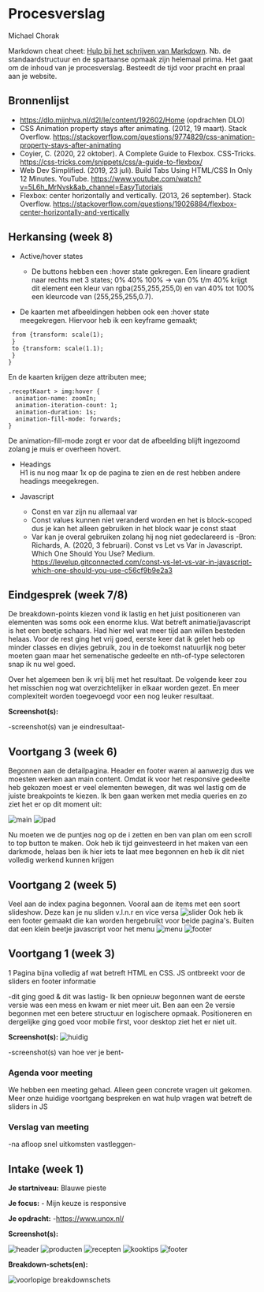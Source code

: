 # Procesverslag
Michael Chorak

Markdown cheat cheet: [Hulp bij het schrijven van Markdown](https://github.com/adam-p/markdown-here/wiki/Markdown-Cheatsheet). Nb. de standaardstructuur en de spartaanse opmaak zijn helemaal prima. Het gaat om de inhoud van je procesverslag. Besteedt de tijd voor pracht en praal aan je website.



## Bronnenlijst

 - https://dlo.mijnhva.nl/d2l/le/content/192602/Home (opdrachten DLO)
 - CSS Animation property stays after animating. (2012, 19 maart). Stack Overflow. https://stackoverflow.com/questions/9774829/css-animation-property-stays-after-animating
 - Coyier, C. (2020, 22 oktober). A Complete Guide to Flexbox. CSS-Tricks. https://css-tricks.com/snippets/css/a-guide-to-flexbox/
 - Web Dev Simplified. (2019, 23 juli). Build Tabs Using HTML/CSS In Only 12 Minutes. YouTube. https://www.youtube.com/watch?v=5L6h_MrNvsk&ab_channel=EasyTutorials
 - Flexbox: center horizontally and vertically. (2013, 26 september). Stack Overflow. https://stackoverflow.com/questions/19026884/flexbox-center-horizontally-and-vertically



## Herkansing (week 8)
- Active/hover states
  - De buttons hebben een :hover state gekregen.
 Een lineare gradient naar rechts met 3 states; 0% 40% 100% -> van 0% t/m 40% krijgt dit element een kleur van rgba(255,255,255,0) en van 40% tot 100% een kleurcode van (255,255,255,0.7).
 
- De kaarten met afbeeldingen hebben ook een :hover state meegekregen. Hiervoor heb ik een keyframe gemaakt;
 
 ```@keyframes zoomIn {
  from {transform: scale(1);
  }
  to {transform: scale(1.1);
  }
}
```
En de kaarten krijgen deze attributen mee;
```
.receptKaart > img:hover {
  animation-name: zoomIn;
  animation-iteration-count: 1;
  animation-duration: 1s;
  animation-fill-mode: forwards;
}
```
De animation-fill-mode zorgt er voor dat de afbeelding blijft ingezoomd zolang je muis er overheen hovert.

- Headings\
  H1 is nu nog maar 1x op de pagina te zien en de rest hebben andere headings meegekregen.
 
 - Javascript
   - Const en var zijn nu allemaal var
    - Const values kunnen niet veranderd worden en het is block-scoped dus je kan het alleen gebruiken in het block waar je const staat
    - Var kan je overal gebruiken zolang hij nog niet gedeclareerd is
      -Bron: Richards, A. (2020, 3 februari). Const vs Let vs Var in Javascript. Which One Should You Use? Medium. https://levelup.gitconnected.com/const-vs-let-vs-var-in-javascript-which-one-should-you-use-c56cf9b9e2a3


## Eindgesprek (week 7/8)

De breakdown-points kiezen vond ik lastig en het juist positioneren van elementen was soms ook een enorme klus.
Wat betreft animatie/javascript is het een beetje schaars. Had hier wel wat meer tijd aan willen besteden helaas.
Voor de rest ging het vrij goed, eerste keer dat ik gelet heb op minder classes en divjes gebruik, zou in de toekomst natuurlijk nog beter moeten gaan maar het
semenatische gedeelte en nth-of-type selectoren snap ik nu wel goed.

Over het algemeen ben ik vrij blij met het resultaat. De volgende keer zou het misschien nog wat overzichtelijker in elkaar worden gezet. En meer complexiteit worden toegevoegd voor een nog leuker resultaat.

**Screenshot(s):**

-screenshot(s) van je eindresultaat-



## Voortgang 3 (week 6)
Begonnen aan de detailpagina. Header en footer waren al aanwezig dus we moesten werken aan main content.
Omdat ik voor het responsive gedeelte heb gekozen moest er veel elementen bewegen, dit was wel lastig om de juiste breakpoints te kiezen. 
Ik ben gaan werken met media queries en zo ziet het er op dit moment uit:

![main](images/main.png)
![ipad](images/main1.png)

Nu moeten we de puntjes nog op de i zetten en ben van plan om een scroll to top button te maken.
Ook heb ik tijd geinvesteerd in het maken van een darkmode, helaas ben ik hier iets te laat mee begonnen en heb ik dit niet volledig werkend kunnen krijgen

## Voortgang 2 (week 5)

Veel aan de index pagina begonnen. Vooral aan de items met een soort slideshow. Deze kan je nu sliden v.l.n.r en vice versa
![slider](images/slider.png)
Ook heb ik een footer gemaakt die kan worden hergebruikt voor beide pagina's. Buiten dat een klein beetje javascript voor het menu
![menu](images/menu.png)
![footer](images/footer.png)


## Voortgang 1 (week 3)

1 Pagina bijna volledig af wat betreft HTML en CSS. JS ontbreekt voor de sliders en footer informatie

-dit ging goed & dit was lastig-
Ik ben opnieuw begonnen want de eerste versie was een mess en kwam er niet meer uit.
Ben aan een 2e versie begonnen met een betere structuur en logischere opmaak.
Positioneren en dergelijke ging goed voor mobile first, voor desktop ziet het er niet uit.

**Screenshot(s):**
![huidig](images/huidig.PNG)

-screenshot(s) van hoe ver je bent-

### Agenda voor meeting

We hebben een meeting gehad. Alleen geen concrete vragen uit gekomen. Meer onze huidige voortgang bespreken en
wat hulp vragen wat betreft de sliders in JS
### Verslag van meeting

-na afloop snel uitkomsten vastleggen-



## Intake (week 1)

**Je startniveau:** Blauwe pieste

**Je focus:** - Mijn keuze is responsive

**Je opdracht:** -https://www.unox.nl/

**Screenshot(s):**

![header](images/header_Unox.PNG)
![producten](images/show_products_Unox.PNG)
![recepten](images/recepten_Unox.PNG)
![kooktips](images/kooktips_Unox.PNG)
![footer](images/footer_Unox.PNG)


**Breakdown-schets(en):**

![voorlopige breakdownschets](images/breakdown_Schets.png)


